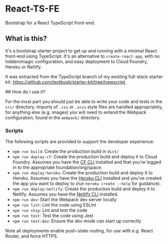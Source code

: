 # React-TS-FE

Bootstrap for a React TypeScript front-end.

## What is this?

It's a bootstrap starter project to get up and running with a minimal React
front-end using TypeScript. It's an alternative to `create-react-app`, with
no hidden/magic configuration, and easy deployment to Cloud Foundry, Heroku or
Netlify.

It was extracted from the TypeScript branch of my existing full-stack starter
kit: https://github.com/textbook/starter-kit/tree/typescript.

## How do I use it?

For the most part you should just be able to write your code and tests in the
`src/` directory. Imports of `.css` or `.scss` style files are handled
appropriately, for anything else (e.g. images) you will need to extend the
Webpack configuration, found in the `webpack/` directory.

### Scripts

The following scripts are provided to support the developer experience:

- `npm run build`: Create the production build in `dist/`
- `npm run deploy:cf`: Create the production build and deploy it to Cloud
    Foundry. Assumes you have the [CF CLI] installed and that you're logged in
    to the appropriate foundation/org/space.
- `npm run deploy:heroku`: Create the production build and deploy it to
    Heroku. Assumes you have the [Heroku CLI] installed and you've created the
    app you want to deploy to (run `heroku create --help` for guidance).
- `npm run deploy:netlify`: Create the production build and deploy it to
    Netlify. Assumes you have the [Netlify CLI] installed.
- `npm run dev`: Start the Webpack dev server locally
- `npm run lint`: Lint the code using ESLint
- `npm run ship`: Lint and test the code
- `npm run test`: Test the code using Jest
- `npm run test:dev`: Ensure the dev mode can start up correctly

Note all deployments enable push-state routing, for use with e.g. React
Router, and force HTTPS.

[CF CLI]: https://docs.cloudfoundry.org/cf-cli/install-go-cli.html
[Heroku CLI]: https://devcenter.heroku.com/articles/heroku-cli
[Netlify CLI]: https://docs.netlify.com/cli/get-started/
